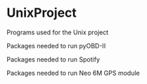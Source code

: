 # UnixProject
Programs used for the Unix project

Packages needed to run pyOBD-II


Packages needed to run Spotify


Packages needed to run Neo 6M GPS module
